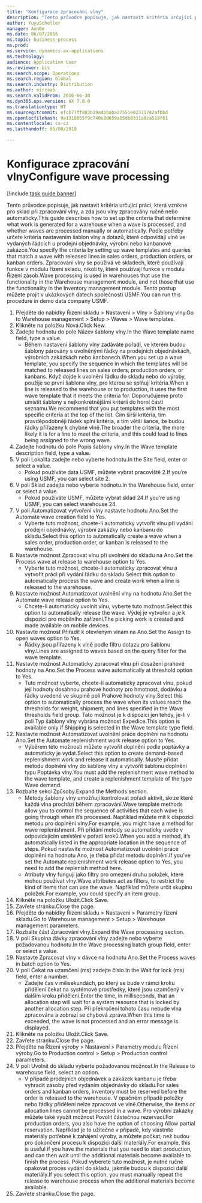 ```yaml
--- 
title: "Konfigurace zpracování vlny"
description: "Tento průvodce popisuje, jak nastavit kritéria určující práci, která vznikne pro sklad při zpracování vlny, a zda jsou vlny zpracovány ručně nebo automaticky."
author: YuyuScheller
manager: AnnBe
ms.date: 06/07/2016
ms.topic: business-process
ms.prod: 
ms.service: dynamics-ax-applications
ms.technology: 
audience: Application User
ms.reviewer: bis
ms.search.scope: Operations
ms.search.region: Global
ms.search.industry: Distribution
ms.author: mirzaab
ms.search.validFrom: 2016-06-30
ms.dyn365.ops.version: AX 7.0.0
ms.translationtype: HT
ms.sourcegitcommit: efcb77ff883b29a4bbaba27551e02311742afbbd
ms.openlocfilehash: 9a1318055f9c740e8d659a15db8311a0ca518f61
ms.contentlocale: cs-cz
ms.lasthandoff: 05/08/2018

---
```

# <a name="configure-wave-processing"></a><span data-ttu-id="6e586-103">Konfigurace zpracování vlny</span><span class="sxs-lookup"><span data-stu-id="6e586-103">Configure wave processing</span></span>

[!include [task guide banner](../../includes/task-guide-banner.md)]

<span data-ttu-id="6e586-104">Tento průvodce popisuje, jak nastavit kritéria určující práci, která vznikne pro sklad při zpracování vlny, a zda jsou vlny zpracovány ručně nebo automaticky.</span><span class="sxs-lookup"><span data-stu-id="6e586-104">This guide describes how to set up the criteria that determine what work is generated for a warehouse when a wave is processed, and whether waves are processed manually or automatically.</span></span> <span data-ttu-id="6e586-105">Podle potřeby určete kritéria nastavením šablon vlny a dotazů, které odpovídají vlně ve vydaných řádcích u prodejní objednávky, výrobní nebo kanbanové zakázce.</span><span class="sxs-lookup"><span data-stu-id="6e586-105">You specify the criteria by setting up wave templates and queries that match a wave with released lines in sales orders, production orders, or kanban orders.</span></span> <span data-ttu-id="6e586-106">Zpracování vlny se používá ve skladech, které používají funkce v modulu řízení skladu, nikoli ty, které používají funkce v modulu Řízení zásob.</span><span class="sxs-lookup"><span data-stu-id="6e586-106">Wave processing is used in warehouses that use the functionality in the Warehouse management module, and not those that use the functionality in the Inventory management module.</span></span> <span data-ttu-id="6e586-107">Tento postup můžete projít v ukázkových datech společnosti USMF.</span><span class="sxs-lookup"><span data-stu-id="6e586-107">You can run this procedure in demo data company USMF.</span></span>

1. <span data-ttu-id="6e586-108">Přejděte do nabídky Řízení skladu > Nastavení > Vlny > Šablony vlny.</span><span class="sxs-lookup"><span data-stu-id="6e586-108">Go to Warehouse management > Setup > Waves > Wave templates.</span></span>
2. <span data-ttu-id="6e586-109">Klikněte na položku Nová.</span><span class="sxs-lookup"><span data-stu-id="6e586-109">Click New.</span></span>
3. <span data-ttu-id="6e586-110">Zadejte hodnotu do pole Název šablony vlny.</span><span class="sxs-lookup"><span data-stu-id="6e586-110">In the Wave template name field, type a value.</span></span>
    * <span data-ttu-id="6e586-111">Během nastavení šablony vlny zadáváte pořadí, ve kterém budou šablony párovány s uvolněnými řádky na prodejních objednávkách, výrobních zakázkách nebo kanbanech.</span><span class="sxs-lookup"><span data-stu-id="6e586-111">When you set up a wave template, you specify the sequence in which the templates will be matched to released lines on sales orders, production orders, or kanbans.</span></span> <span data-ttu-id="6e586-112">Když dojde k uvolnění řádku do skladu nebo do výroby, použije se první šablona vlny, pro kterou se splňují kritéria.</span><span class="sxs-lookup"><span data-stu-id="6e586-112">When a line is released to the warehouse or to production, it uses the first wave template that it meets the criteria for.</span></span> <span data-ttu-id="6e586-113">Doporučujeme proto umístit šablony s nejkonkrétnějšími kritérii do horní části seznamu.</span><span class="sxs-lookup"><span data-stu-id="6e586-113">We recommend that you put templates with the most specific criteria at the top of the list.</span></span> <span data-ttu-id="6e586-114">Čím širší kritéria, tím pravděpodobněji řádek splní kritéria, a tím větší šance, že budou řádky přiřazeny k chybné vlně.</span><span class="sxs-lookup"><span data-stu-id="6e586-114">The broader the criteria, the more likely it is for a line to meet the criteria, and this could lead to lines being assigned to the wrong wave.</span></span>  
4. <span data-ttu-id="6e586-115">Zadejte hodnotu do pole Popis šablony vlny.</span><span class="sxs-lookup"><span data-stu-id="6e586-115">In the Wave template description field, type a value.</span></span>
5. <span data-ttu-id="6e586-116">V poli Lokalita zadejte nebo vyberte hodnotu.</span><span class="sxs-lookup"><span data-stu-id="6e586-116">In the Site field, enter or select a value.</span></span>
    * <span data-ttu-id="6e586-117">Pokud používáte data USMF, můžete vybrat pracoviště 2.</span><span class="sxs-lookup"><span data-stu-id="6e586-117">If you’re using USMF, you can select site 2.</span></span>  
6. <span data-ttu-id="6e586-118">V poli Sklad zadejte nebo vyberte hodnotu.</span><span class="sxs-lookup"><span data-stu-id="6e586-118">In the Warehouse field, enter or select a value.</span></span>
    * <span data-ttu-id="6e586-119">Pokud používáte USMF, můžete vybrat sklad 24.</span><span class="sxs-lookup"><span data-stu-id="6e586-119">If you’re using USMF, you can select warehouse 24.</span></span>  
7. <span data-ttu-id="6e586-120">V poli Automatizovat vytvoření vlny nastavte hodnotu Ano.</span><span class="sxs-lookup"><span data-stu-id="6e586-120">Set the Automate wave creation field to Yes.</span></span>
    * <span data-ttu-id="6e586-121">Vyberte tuto možnost, chcete-li automaticky vytvořit vlnu při vydání prodejní objednávky, výrobní zakázky nebo kanbanu do skladu.</span><span class="sxs-lookup"><span data-stu-id="6e586-121">Select this option to automatically create a wave when a sales order, production order, or kanban is released to the warehouse.</span></span>  
8. <span data-ttu-id="6e586-122">Nastavte možnost Zpracovat vlnu při uvolnění do skladu na Ano.</span><span class="sxs-lookup"><span data-stu-id="6e586-122">Set the Process wave at release to warehouse option to Yes.</span></span> 
    * <span data-ttu-id="6e586-123">Vyberte tuto možnost, chcete-li automaticky zpracovat vlnu a vytvořit práci při vydání řádku do skladu.</span><span class="sxs-lookup"><span data-stu-id="6e586-123">Select this option to automatically process the wave and create work when a line is released to the warehouse.</span></span>  
9. <span data-ttu-id="6e586-124">Nastavte možnost Automatizovat uvolnění vlny na hodnotu Ano.</span><span class="sxs-lookup"><span data-stu-id="6e586-124">Set the Automate wave release option to Yes.</span></span> 
    * <span data-ttu-id="6e586-125">Chcete-li automaticky uvolnit vlnu, vyberte tuto možnost.</span><span class="sxs-lookup"><span data-stu-id="6e586-125">Select this option to automatically release the wave.</span></span> <span data-ttu-id="6e586-126">Výdej je vytvořen a je k dispozici pro mobilního zařízení.</span><span class="sxs-lookup"><span data-stu-id="6e586-126">The picking work is created and made available on mobile devices.</span></span>  
10. <span data-ttu-id="6e586-127">Nastavte možnost Přiřadit k otevřeným vlnám na Ano.</span><span class="sxs-lookup"><span data-stu-id="6e586-127">Set the Assign to open waves option to Yes.</span></span> 
    * <span data-ttu-id="6e586-128">Řádky jsou přiřazeny k vlně podle filtru dotazu pro šablonu vlny.</span><span class="sxs-lookup"><span data-stu-id="6e586-128">Lines are assigned to waves based on the query filter for the wave template.</span></span>  
11. <span data-ttu-id="6e586-129">Nastavte možnost Automaticky zpracovat vlnu při dosažení prahové hodnoty na Ano.</span><span class="sxs-lookup"><span data-stu-id="6e586-129">Set the Process wave automatically at threshold option to Yes.</span></span> 
    * <span data-ttu-id="6e586-130">Tuto možnost vyberte, chcete-li automaticky zpracovat vlnu, pokud její hodnoty dosáhnou prahové hodnoty pro hmotnost, dodávku a řádky uvedené ve skupině polí Prahové hodnoty vlny.</span><span class="sxs-lookup"><span data-stu-id="6e586-130">Select this option to automatically process the wave when its values reach the thresholds for weight, shipment, and lines specified in the Wave thresholds field group.</span></span> <span data-ttu-id="6e586-131">Tato možnost je k dispozici jen tehdy, je-li v poli Typ šablony vlny vybrána možnost Expedice.</span><span class="sxs-lookup"><span data-stu-id="6e586-131">This option is available only if Shipping is selected in the Wave template type field.</span></span>  
12. <span data-ttu-id="6e586-132">Nastavte možnost Automatizovat uvolnění práce doplnění na hodnotu Ano.</span><span class="sxs-lookup"><span data-stu-id="6e586-132">Set the Automate replenishment work release option to Yes.</span></span> 
    * <span data-ttu-id="6e586-133">Výběrem této možnosti můžete vytvořit doplnění podle poptávky a automaticky je vydat.</span><span class="sxs-lookup"><span data-stu-id="6e586-133">Select this option to create demand-based replenishment work and release it automatically.</span></span> <span data-ttu-id="6e586-134">Musíte přidat metodu doplnění vlny do šablony vlny a vytvořit šablonu doplnění typu Poptávka vlny.</span><span class="sxs-lookup"><span data-stu-id="6e586-134">You must add the replenishment wave method to the wave template, and create a replenishment template of the type Wave demand.</span></span>  
13. <span data-ttu-id="6e586-135">Rozbalte sekci Způsoby.</span><span class="sxs-lookup"><span data-stu-id="6e586-135">Expand the Methods section.</span></span>
    * <span data-ttu-id="6e586-136">Metody šablony vlny umožňují kontrolovat pořadí aktivit, skrze které každá vlna prochází během zpracování.</span><span class="sxs-lookup"><span data-stu-id="6e586-136">Wave template methods allow you to control the sequence of activities that each wave is going through when it’s processed.</span></span> <span data-ttu-id="6e586-137">Například můžete mít k dispozici metodu pro doplnění vlny.</span><span class="sxs-lookup"><span data-stu-id="6e586-137">For example, you might have a method for wave replenishment.</span></span> <span data-ttu-id="6e586-138">Při přidání metody se automaticky uvede v odpovídajícím umístění v pořadí kroků.</span><span class="sxs-lookup"><span data-stu-id="6e586-138">When you add a method, it’s automatically listed in the appropriate location in the sequence of steps.</span></span> <span data-ttu-id="6e586-139">Pokud nastavíte možnost Automatizovat uvolnění práce doplnění na hodnotu Ano, je třeba přidat metodu doplnění.</span><span class="sxs-lookup"><span data-stu-id="6e586-139">If you’ve set the Automate replenishment work release option to Yes, you need to add the replenish method here.</span></span>  
    * <span data-ttu-id="6e586-140">Atributy vlny fungují jako filtry pro omezení druhu položek, které mohou používat vlny.</span><span class="sxs-lookup"><span data-stu-id="6e586-140">Wave attributes act as filters, to restrict the kind of items that can use the wave.</span></span> <span data-ttu-id="6e586-141">Například můžete určit skupinu položek.</span><span class="sxs-lookup"><span data-stu-id="6e586-141">For example, you could specify an item group.</span></span>  
14. <span data-ttu-id="6e586-142">Klikněte na položku Uložit.</span><span class="sxs-lookup"><span data-stu-id="6e586-142">Click Save.</span></span>
15. <span data-ttu-id="6e586-143">Zavřete stránku.</span><span class="sxs-lookup"><span data-stu-id="6e586-143">Close the page.</span></span>
16. <span data-ttu-id="6e586-144">Přejděte do nabídky Řízení skladu > Nastavení > Parametry řízení skladu.</span><span class="sxs-lookup"><span data-stu-id="6e586-144">Go to Warehouse management > Setup > Warehouse management parameters.</span></span>
17. <span data-ttu-id="6e586-145">Rozbalte část Zpracování vlny.</span><span class="sxs-lookup"><span data-stu-id="6e586-145">Expand the Wave processing section.</span></span>
18. <span data-ttu-id="6e586-146">V poli Skupina dávky zpracování vlny zadejte nebo vyberte požadovanou hodnotu.</span><span class="sxs-lookup"><span data-stu-id="6e586-146">In the Wave processing batch group field, enter or select a value.</span></span>
19. <span data-ttu-id="6e586-147">Nastavte Zpracovat vlny v dávce na hodnotu Ano.</span><span class="sxs-lookup"><span data-stu-id="6e586-147">Set the Process waves in batch option to Yes.</span></span>
20. <span data-ttu-id="6e586-148">V poli Čekat na uzamčení (ms) zadejte číslo.</span><span class="sxs-lookup"><span data-stu-id="6e586-148">In the Wait for lock (ms) field, enter a number.</span></span>
    * <span data-ttu-id="6e586-149">Zadejte čas v milisekundách, po který se bude v rámci kroku přidělení čekat na systémové prostředky, které jsou uzamčený v dalším kroku přidělení.</span><span class="sxs-lookup"><span data-stu-id="6e586-149">Enter the time, in milliseconds, that an allocation step will wait for a system resource that is locked by another allocation step.</span></span> <span data-ttu-id="6e586-150">Při překročení tohoto času nebude vlna zpracována a zobrazí se chybová zpráva.</span><span class="sxs-lookup"><span data-stu-id="6e586-150">When this time is exceeded, the wave is not processed and an error message is displayed.</span></span>  
21. <span data-ttu-id="6e586-151">Klikněte na položku Uložit.</span><span class="sxs-lookup"><span data-stu-id="6e586-151">Click Save.</span></span>
22. <span data-ttu-id="6e586-152">Zavřete stránku.</span><span class="sxs-lookup"><span data-stu-id="6e586-152">Close the page.</span></span>
23. <span data-ttu-id="6e586-153">Přejděte na Řízení výroby > Nastavení > Parametry modulu Řízení výroby.</span><span class="sxs-lookup"><span data-stu-id="6e586-153">Go to Production control > Setup > Production control parameters.</span></span>
24. <span data-ttu-id="6e586-154">V poli Uvolnit do skladu vyberte požadovanou možnost.</span><span class="sxs-lookup"><span data-stu-id="6e586-154">In the Release to warehouse field, select an option.</span></span>
    * <span data-ttu-id="6e586-155">V případě prodejních objednávek a zakázek kanbanu je třeba vyhradit zásoby před vydáním objednávky do skladu.</span><span class="sxs-lookup"><span data-stu-id="6e586-155">For sales orders and kanban orders, inventory must be reserved before the order is released to the warehouse.</span></span> <span data-ttu-id="6e586-156">V opačném případě položky nebo řádky přidělení nelze zpracovat ve vlně.</span><span class="sxs-lookup"><span data-stu-id="6e586-156">Otherwise, the items or allocation lines cannot be processed in a wave.</span></span> <span data-ttu-id="6e586-157">Pro výrobní zakázky můžete také využít možnost Povolit částečnou rezervaci.</span><span class="sxs-lookup"><span data-stu-id="6e586-157">For production orders, you also have the option of choosing Allow partial reservation.</span></span> <span data-ttu-id="6e586-158">Například je to užitečné v případě, kdy vlastníte materiály potřebné k zahájení výroby, a můžete počkat, než budou pro dokončení procesu k dispozici další materiály.</span><span class="sxs-lookup"><span data-stu-id="6e586-158">For example, this is useful if you have the materials that you need to start production, and can then wait until the additional materials become available to finish the process.</span></span> <span data-ttu-id="6e586-159">Pokud vyberete tuto možnost, je nutné ručně opakovat proces vydání do skladu, jakmile budou k dispozici další materiály.</span><span class="sxs-lookup"><span data-stu-id="6e586-159">If you select this option, you must manually repeat the release to warehouse process when the additional materials become available.</span></span>  
25. <span data-ttu-id="6e586-160">Zavřete stránku.</span><span class="sxs-lookup"><span data-stu-id="6e586-160">Close the page.</span></span>


